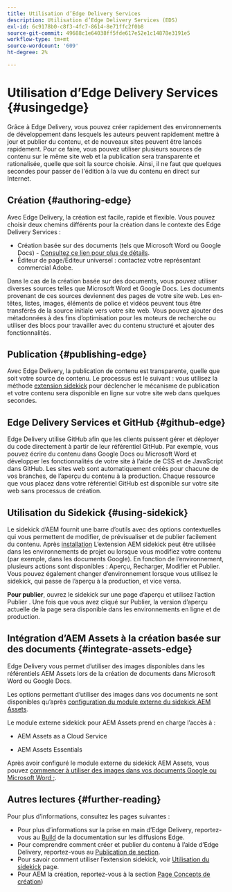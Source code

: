 ```yaml
---
title: Utilisation d’Edge Delivery Services
description: Utilisation d’Edge Delivery Services (EDS)
exl-id: 6c9178b0-c8f3-4fc7-8614-8e71ffc2f0b8
source-git-commit: 49688c1e64038ff5fde617e52e1c14878e3191e5
workflow-type: tm+mt
source-wordcount: '609'
ht-degree: 2%

---
```


# Utilisation d’Edge Delivery Services {#usingedge}

Grâce à Edge Delivery, vous pouvez créer rapidement des environnements de développement dans lesquels les auteurs peuvent rapidement mettre à jour et publier du contenu, et de nouveaux sites peuvent être lancés rapidement. Pour ce faire, vous pouvez utiliser plusieurs sources de contenu sur le même site web et la publication sera transparente et rationalisée, quelle que soit la source choisie. Ainsi, il ne faut que quelques secondes pour passer de l&#39;édition à la vue du contenu en direct sur Internet.

## Création {#authoring-edge}

Avec Edge Delivery, la création est facile, rapide et flexible. Vous pouvez choisir deux chemins différents pour la création dans le contexte des Edge Delivery Services :

* Création basée sur des documents (tels que Microsoft Word ou Google Docs) - [Consultez ce lien pour plus de détails](https://www.hlx.live/docs/authoring).
* Éditeur de page/Éditeur universel : contactez votre représentant commercial Adobe.

Dans le cas de la création basée sur des documents, vous pouvez utiliser diverses sources telles que Microsoft Word et Google Docs. Les documents provenant de ces sources deviennent des pages de votre site web. Les en-têtes, listes, images, éléments de police et vidéos peuvent tous être transférés de la source initiale vers votre site web. Vous pouvez ajouter des métadonnées à des fins d’optimisation pour les moteurs de recherche ou utiliser des blocs pour travailler avec du contenu structuré et ajouter des fonctionnalités.

## Publication {#publishing-edge}

Avec Edge Delivery, la publication de contenu est transparente, quelle que soit votre source de contenu. Le processus est le suivant : vous utilisez la méthode [extension sidekick](#using-sidekick) pour déclencher le mécanisme de publication et votre contenu sera disponible en ligne sur votre site web dans quelques secondes.

## Edge Delivery Services et GitHub {#github-edge}

Edge Delivery utilise GitHub afin que les clients puissent gérer et déployer du code directement à partir de leur référentiel GitHub. Par exemple, vous pouvez écrire du contenu dans Google Docs ou Microsoft Word et développer les fonctionnalités de votre site à l’aide de CSS et de JavaScript dans GitHub. Les sites web sont automatiquement créés pour chacune de vos branches, de l’aperçu du contenu à la production. Chaque ressource que vous placez dans votre référentiel GitHub est disponible sur votre site web sans processus de création.

## Utilisation du Sidekick {#using-sidekick}

Le sidekick d’AEM fournit une barre d’outils avec des options contextuelles qui vous permettent de modifier, de prévisualiser et de publier facilement du contenu. Après [installation](https://www.hlx.live/docs/sidekick-extension) L’extension AEM sidekick peut être utilisée dans les environnements de projet ou lorsque vous modifiez votre contenu (par exemple, dans les documents Google). En fonction de l’environnement, plusieurs actions sont disponibles : Aperçu, Recharger, Modifier et Publier. Vous pouvez également changer d’environnement lorsque vous utilisez le sidekick, qui passe de l’aperçu à la production, et vice versa.

**Pour publier**, ouvrez le sidekick sur une page d’aperçu et utilisez l’action Publier . Une fois que vous avez cliqué sur Publier, la version d’aperçu actuelle de la page sera disponible dans les environnements en ligne et de production.

## Intégration d’AEM Assets à la création basée sur des documents {#integrate-assets-edge}

Edge Delivery vous permet d’utiliser des images disponibles dans les référentiels AEM Assets lors de la création de documents dans Microsoft Word ou Google Docs.

Les options permettant d’utiliser des images dans vos documents ne sont disponibles qu’après [configuration du module externe du sidekick AEM Assets](https://www.hlx.live/developer/configuring-aem-assets-sidekick-plugin).

Le module externe sidekick pour AEM Assets prend en charge l’accès à :

* AEM Assets as a Cloud Service

* AEM Assets Essentials

Après avoir configuré le module externe du sidekick AEM Assets, vous pouvez [commencer à utiliser des images dans vos documents Google ou Microsoft Word ;](https://www.hlx.live/docs/aem-assets-sidekick-plugin).

## Autres lectures {#further-reading}

Pour plus d’informations, consultez les pages suivantes :

* Pour plus d’informations sur la prise en main d’Edge Delivery, reportez-vous au [Build](https://www.hlx.live/docs/#build) de la documentation sur les diffusions Edge.
* Pour comprendre comment créer et publier du contenu à l’aide d’Edge Delivery, reportez-vous au [Publication de section](https://www.hlx.live/docs/authoring).
* Pour savoir comment utiliser l’extension sidekick, voir [Utilisation du sidekick](https://www.hlx.live/docs/sidekick) page.
* Pour AEM la création, reportez-vous à la section [Page Concepts de création](/help/sites-authoring/author.md))
